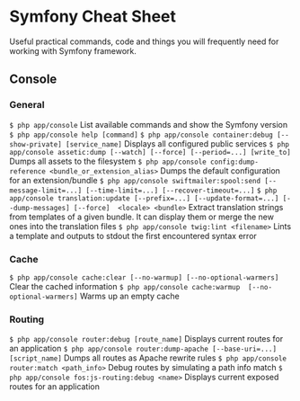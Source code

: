 # Symfony Cheat Sheet

Useful practical commands, code and things you will frequently need for working with Symfony framework.

## Console

### General

`$ php app/console` List available commands and show the Symfony version
`$ php app/console help [command]`
`$ php app/console container:debug [--show-private] [service_name]` Displays all configured public services
`$ php app/console assetic:dump [--watch] [--force] [--period=...] [write_to]` Dumps all assets to the filesystem
`$ php app/console config:dump-reference <bundle_or_extension_alias>` Dumps the default configuration for an extension/bundle
`$ php app/console swiftmailer:spool:send [--message-limit=...] [--time-limit=...] [--recover-timeout=...]`
`$ php app/console translation:update [--prefix=...] [--update-format=...] [--dump-messages] [--force]  <locale> <bundle>` Extract translation strings from templates of a given bundle. It can display them or merge the new ones into the translation files
`$ php app/console twig:lint <filename>` Lints a template and outputs to stdout the first encountered syntax error

### Cache

`$ php app/console cache:clear [--no-warmup] [--no-optional-warmers]` Clear the cached information
`$ php app/console cache:warmup  [--no-optional-warmers]` Warms up an empty cache

### Routing

`$ php app/console router:debug [route_name]` Displays current routes for an application
`$ php app/console router:dump-apache [--base-uri=...] [script_name]` Dumps all routes as Apache rewrite rules
`$ php app/console router:match <path_info>` Debug routes by simulating a path info match
`$ php app/console fos:js-routing:debug <name>` Displays current exposed routes for an application
